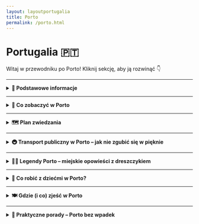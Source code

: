 ```yaml
---
layout: layoutportugalia
title: Porto
permalink: /porto.html
---
```


# Portugalia 🇵🇹 

Witaj w przewodniku po Porto! Kliknij sekcję, aby ją rozwinąć 👇


---
<details>
  <summary><strong>📌 Podstawowe informacje</strong></summary>

  <h3>⚓ PORTO</h3>

  <p><strong>Opis miasta:</strong> Porto to nie tylko wino i mosty (choć jedno i drugie robią wrażenie). Drugie co do wielkości miasto Portugalii, położone malowniczo nad rzeką Douro, to miejsce, gdzie barokowe kościoły, kafelkowe fasady i zapach sardynki tworzą mieszankę idealną. Mimo że nazywa się „Porto”, to nikt Cię tu nie zaokrętuje — chyba że na rejs po rzece.</p>

  <p><strong>Jak się dostać:</strong> Najprościej samolotem. Loty z wielu miast Europy, często tanie jak kawa w plastikowym kubku. Lotnisko znajduje się ok. 11 km od centrum i jest skomunikowane metrem (linia fioletowa E – jedziesz jak po sznurku).</p>

  <p><strong>Styl życia:</strong> Porto to miasto niespieszne. Nikt tu nie pędzi, bo i po co? Życie toczy się przy kawie, w cieniu starych kamienic, na schodach przy rzece. Ludzie są uśmiechnięci, jedzenie proste, ale pyszne, a wieczory pachną grillowaną rybą i winem. Nie licz na huczne imprezy jak w Lizbonie – tutaj się raczej pogaduje niż tańczy na barze.</p>

  <p><strong>Dlaczego warto odwiedzić:</strong> Bo to miasto z duszą. Autentyczne, pełne historii, ale bez turystycznego zadęcia. Zjadasz dorsza, popijasz vinho verde, patrzysz na zachód słońca nad Douro i myślisz sobie: „A może by tu zostać na zawsze?”. A potem i tak wracasz, bo Porto wchodzi do głowy lepiej niż ich lokalne porto do kieliszka.</p>
  
</details>

 
---

<details>
  <summary><strong>🎒 Co zobaczyć w Porto</strong></summary>

<details>
  <summary><strong>🏘️ Ribeira – Porto, które wychodzi na pocztówki</strong></summary>

  <p>📍 Współrzędne: 41.1406° N, 8.6110° W</p>

  <p>Ribeira to taka dzielnica, którą Porto pokazuje na swojej randkowej aplikacji – kolorowe domki, wąskie uliczki, rzeka w tle i ten most, co wygląda jak młodszy brat wieży Eiffla. Wszystko razem tworzy klimat, którego nie da się opisać bez użycia słowa "klimat". Ale spróbujmy.</p>

  <p>To tu toczy się życie – lokalne i turystyczne. Tu ludzie siedzą na schodkach, jedzą grillowaną sardynkę z papierowego talerzyka i popijają vinho verde, obserwując stateczki leniwie sunące po Douro. Tu grają uliczni muzycy, tu gubisz się między murami, które mają więcej historii niż większość książek.</p>

  <p>Przytulne knajpki, schodki prowadzące donikąd, suszące się pranie, które robi za zasłonę między balkonami. Można tu po prostu być, spacerować, jeść, patrzeć, oddychać... A potem znów spacerować. To idealne miejsce na <em>nicnierobienie z widokiem</em>.</p>

  <p><strong>Czy warto?</strong> Jeśli lubisz miejsca, gdzie wszystko jest trochę krzywe, trochę nierówne, ale niesamowicie prawdziwe – to tak. Ribeira to dusza Porto, tylko że nie udaje, że ma czas. Ona po prostu trwa.</p>

  <p><strong>Porada lokalna:</strong> Usiądź nad rzeką z czymkolwiek do jedzenia i po prostu obserwuj. Możesz też zapłacić za kawę 2 razy więcej, by mieć widok – ale czasem warto. Bo ten widok zostaje w głowie dłużej niż smak kawy.</p>
</details>

<details>
  <summary><strong>🌉 Most Ludwika I – Porto w trybie „wow”</strong></summary>

  <p>📍 Współrzędne: 41.1402° N, 8.6110° W</p>

  <p>Most Dom Luís I to taka konstrukcja, która wygląda, jakby inżynierowie w XIX wieku powiedzieli: „Zróbmy coś, co zdominuje każdą panoramę Porto i przy okazji zawstydzi Paryż”. I udało się. Dwupoziomowy gigant z żelaza, który przerzuca się przez rzekę Douro jakby nigdy nic, to nie tylko inżynieryjna perełka – to serce miasta z widokiem 360 stopni.</p>

  <p>Na górze – piesi i metro. Na dole – auta, rowery, piesi z lękiem wysokości i całym wachlarzem emocji. Spacer po górnym poziomie to obowiązkowy rytuał turysty. Lekka bryza od rzeki, w tle stare kamienice Ribeiry i widok na winnice w Vila Nova de Gaia po drugiej stronie. I jeśli jeszcze nie pokochałeś Porto – to właśnie tu się to dzieje.</p>

  <p><strong>Czy warto?</strong> Nawet jeśli masz uczulenie na mosty – tak. Bo to nie jest most. To jest widokówka, tło do zdjęcia profilowego, scena romantycznych zachodów słońca i pomost między „chcę wracać” a „nigdy nie wyjeżdżam”.</p>

  <p><strong>Porada lokalna:</strong> Zrób spacer po górnym poziomie mostu w stronę dzielnicy Gaia – i od razu skręć w lewo na punkt widokowy Jardim do Morro. Zobaczysz Porto z góry i zrozumiesz, czemu to miasto gra na emocjach</p>
</details>


<details>
  <summary><strong>⛪ Katedra Sé – średniowiecze z widokiem na selfie</strong></summary>

  <p>📍 Współrzędne: 41.1428° N, 8.6110° W</p>

  <p>W Porto nic nie stoi tu przez przypadek – a Katedra Sé trzyma się swojego wzgórza już od XII wieku. Nie tylko dlatego, że tak ją zbudowano. Po prostu wiedziała, że będzie mieć najlepszy widok na całe miasto. Monumentalna, surowa, trochę zamkowa, trochę sakralna – wygląda, jakby miała opowiadać historie o templariuszach, zakonach i... niekończących się renowacjach.</p>

  <p>Wchodząc na plac przed katedrą masz dwa wrażenia: wow, ale widok! – i wow, ale wielka bryła. Sama budowla to miks stylów: romański trzon, barokowe dodatki i gotycki dziedziniec z krużgankiem, który wygląda jak miejsce, gdzie można rozmyślać nad sensem życia... albo po prostu ukryć się przed tłumem i słońcem.</p>

  <p>W środku? Chłód, cisza i masa złoconych ołtarzy. A jeśli masz szczęście, trafisz na ślub – bo miejscowi wciąż traktują Sé jako najważniejsze miejsce na sakramentalne „tak”. Po wyjściu koniecznie przejdź się po murze obronnym – bonus: panorama jak z katalogu biura podróży, tylko bez Photoshopa.</p>

<p><strong>Porada:</strong> Nie idź w klapkach – bruk, schody i dziedziniec to test wytrzymałości stóp. Ale dla zdjęcia z widokiem? Warto.</p>
  
</details>


<details>
  <summary><strong>🚉 Dworzec São Bento – tu pociągi przyjeżdżają ostatni</strong></summary>

  <p>📍 Współrzędne: 41.1456° N, 8.6109° W</p>

  <p>Wyobraź sobie dworzec, na który wchodzisz i… nie chcesz z niego wyjść. Nie dlatego, że pociąg ma opóźnienie (choć to też możliwe), tylko dlatego, że ściany są piękniejsze niż większość galerii sztuki. Witamy na São Bento – miejscu, gdzie azulejos mają większą frekwencję niż pasażerowie.</p>

  <p>Na pierwszy rzut oka – klasyczny XIX-wieczny dworzec z francuskim sznytem (bo zaprojektowany przez ucznia Gustave’a Eiffla – wiadomo, Porto lubi import z klasą). Ale wejdź do środka i od razu opadnie Ci szczęka. Na ścianach: 20 000 płytek azulejos. Nie, nie przeliczaj tego na metry – wystarczy, że się zachwycisz.</p>

  <p>Freski z płytek przedstawiają sceny z historii Portugalii: bitwy, koronacje, parady – wszystko jak z narodowej epopei, tylko w wersji kafelkowej. A nad tym wszystkim jeszcze romantyczne obrazki z życia wsi, pociągi z parą i panie w kapeluszach. To trochę jak komiks historyczny, który nie potrzebuje dymków.</p>

  <p>A pociągi? Tak, jakieś tam są. Ale większość turystów przychodzi tu tylko po to, żeby zrobić zdjęcie i udawać, że zaraz gdzieś odjeżdżają. Miejscowi się już nie dziwią. Sami czasem też przychodzą, żeby się przypomnieć z własną historią.</p>

  <p><strong>Porada:</strong> Wpadnij wcześnie rano – mniej ludzi, więcej ciszy, idealne światło do zdjęć. I nie pytaj o peron 9¾ – to nie ta bajka, ale magia jest.</p>
</details>


<details>
  <summary><strong>🚋 Zabytkowy tramwaj w Porto – grzech, żeby nie wsiąść</strong></summary>

  <p>📍 Start trasy 1: Praça Infante Dom Henrique (linia 1 nad rzeką)</p>

  <p>Tak, Porto ma metro. Ale szanujący się turysta zaczyna od... tramwaju. I to nie byle jakiego – tylko drewnianego wehikułu czasu z epoki, kiedy w modzie były meloniki, a Instagram jeszcze nie istniał.</p>

  <p>Najsłynniejsza trasa? Linia 1, która sunie sobie leniwie wzdłuż Douro – od centrum aż do Foz do Douro, czyli tam, gdzie rzeka spotyka ocean. Tramwaj stuka, skrzypi i wydaje odgłosy jakby zaraz miał się rozpaść. Ale to tylko teatr – działa jak złoto. A widoki? Marzenie. Woda po jednej stronie, Porto po drugiej, a Ty po środku jak bohater powieści przygodowej (tylko z biletem w ręce).</p>

  <p>W środku: drewno, mosiężne detale, kierowca w swojej kabinie jak kapitan na okręcie, a pasażerowie – zafascynowani jak dzieci w muzeum zabawek. To nie środek transportu. To środek nastroju.</p>

  <p>Dla bardziej ambitnych – linia 18 (trochę naokoło, trochę pod górę) lub linia 22 (dookoła centrum, czyli bonusowa runda po Porto w wersji retro).</p>

  <p><strong>Cena:</strong> Około 5 euro za bilet w jedną stronę. Drożej niż metro? Tak. Warto? Absolutnie. To jak płacić za masaż dla duszy i oczy.</p>

  <p><strong>Pro tip:</strong> Nie próbuj robić selfie z zewnątrz, gdy tramwaj jedzie – on nie czeka na nikogo. Ale jeśli usiądziesz przy oknie – masz kino panoramiczne gratis.</p>
</details>

<details>
  <summary><strong>🌿 Ogrody Jardim do Palácio de Cristal – zielony oddech Porto</strong></summary>

  <p>📍 Współrzędne: 41.1453° N, 8.6236° W</p>

  <p>Jeśli w Porto zbyt dużo bodźców, płytek azulejos, kawy i schodów – czas na detoks dla duszy. Jardim do Palácio de Cristal to miejsce, gdzie miasto milknie, a Ty zaczynasz słyszeć... siebie (i pawie, które krzyczą jakby chciały zostać gwiazdami opery).</p>

  <p>Nie daj się zwieść nazwie – Pałacu Kryształowego już tu nie ma (spokojnie, nikt go nie ukradł – po prostu rozebrali go dawno temu). Zamiast tego mamy wielką halę sportowo-kulturalną o estetyce UFO z lat 60. Ale prawdziwy hit to ogrody. Romantyczne alejki, widoki na rzekę Douro jak z katalogu biura podróży, ukryte altanki i lawki idealne do przemyśleń egzystencjalnych albo konsumpcji pastel de nata.</p>

  <p>To też jedno z nielicznych miejsc w mieście, gdzie da się zrobić piknik, poleżeć na trawie i nie mieć wyrzutów sumienia, że nie zwiedza się dalej. A jeśli jesteś fanem zwierząt – obok pawi masz też kaczki, gęsi, a nawet koty, które żyją tu w swojej wersji luksusowego spa.</p>

  <p><strong>Dlaczego warto:</strong> Bo Porto z tej perspektywy wygląda jak pocztówka z miejsca, gdzie wszystko działa wolniej i lepiej. Idealne miejsce, żeby po prostu być.</p>

  <p><strong>Pro tip:</strong> Weź coś do picia i coś do myślenia. I wyłącz internet. W ogrodach nie trzeba być online, żeby być obecnym.</p>
</details>

<details>
  <summary><strong>⛪ Kościół św. Franciszka – złoty przepych pokory</strong></summary>

  <p>📍 Współrzędne: 41.1403° N, 8.6155° W</p>

  <p>Z zewnątrz – surowa gotycka bryła z XIV wieku. Wygląda trochę jakby ktoś zapomniał ją skończyć albo miał ograniczony budżet. Ale nie daj się zwieść – Kościół św. Franciszka to klasyczny przypadek „nie oceniaj książki po okładce”. Bo gdy tylko przekroczysz próg, wchodzisz w świat barokowego złotego szaleństwa, które woła: „pokora pokorą, ale patrz jaki blask!”.</p>

  <p>Wnętrze pokryte jest około 100 kg (!) złoconego drewna, które pokrywa wszystko – kolumny, ołtarze, figury, nawet coś, co wygląda jak wentylacja. Wchodzisz i przez chwilę czujesz się jak w środku wielkiego tortu z lukrem i złotym brokatem. Tylko że to tort duchowy.</p>

  <p>Największe wrażenie robi tzw. „Drzewo Jessego” – barokowa rzeźba przedstawiająca drzewo genealogiczne Chrystusa. W skrócie: Jezus miał porządne drzewo rodzinne, a artyści – dużo czasu i złota. Mimo bogactwa, klimat jest raczej kontemplacyjny – może przez półmrok, może przez kontrast z hałasem turystów na zewnątrz.</p>

  <p><strong>Bonus obok:</strong> Krypta z katakumbami i szkieletami. Bo po takiej ilości złota dobrze jest sobie przypomnieć, że wszyscy jesteśmy pyłem. Nawet jeśli niektórzy błyszczą bardziej.</p>

  <p><strong>Dlaczego warto:</strong> Bo nigdzie indziej duch franciszkańskiej skromności nie wygląda tak… bogato. I bo Porto to nie tylko azulejos – to też barok z przytupem.</p>

  <p><strong>Pro tip:</strong> Weź okulary przeciwsłoneczne – nie żartuję. Złoto w środku może oszołomić bardziej niż wizyta w muzeum biżuterii.</p>
</details>

<details>
  <summary><strong>📚 Livraria Lello – księgarnia, w której książki są dodatkiem</strong></summary>

  <p>📍 Współrzędne: 41.1466° N, 8.6141° W</p>

  <p>Masz ochotę na małe literackie uniesienie? A może po prostu chcesz zobaczyć jedną z najpiękniejszych księgarni świata, w której nawet zakładka kosztuje tyle co kawa z mlekiem? Wchodzisz do Livraria Lello i od razu masz wrażenie, że to nie sklep, tylko katedra ku czci słowa pisanego – z nutą teatralnego przepychu.</p>

  <p>Główna gwiazda? Schody. Czerwone, kręcone, efektowne. Zrobiły większą karierę na Instagramie niż niejedna gwiazda telewizji śniadaniowej. Ludzie się tu nie zastanawiają, co kupić – tylko jak zapozować, żeby wyglądać na kogoś, kto naprawdę lubi czytać.</p>

  <p>Wnętrze? Drewniane zdobienia, witraże, półki pełne książek w różnych językach – czyli raj dla oczu i ból portfela. W powietrzu unosi się zapach papieru, turystów i cichego stresu pracowników, że ktoś znów spróbuje wspiąć się na balustradę w pogoni za lajkami.</p>

  <p>Choć krąży plotka, że to miejsce inspirowało Rowling przy opisie Hogwartu (czego autorka nie potwierdza, ale Porto już zdążyło zrobić z tego turystyczne złoto), to księgarnia sama w sobie broni się jako perełka architektury secesyjnej i świątynia dla bibliofilów z poczuciem estetyki.</p>

  <p><strong>Dlaczego warto:</strong> Bo nawet jeśli nie lubisz czytać, to tutaj masz szansę poczuć, jakbyś był bohaterem powieści. Albo przynajmniej pięknego zdjęcia.</p>

  <p><strong>Pro tip:</strong> Wejście jest płatne, ale cena biletu odlicza się od zakupu książki. Tylko pamiętaj – jeśli wybierzesz zakładkę, to reszty nie oddają.</p>

</details>

<details>
  <summary><strong>🟦 Azulejos – niebiesko-biała obsesja Porto</strong></summary>

  <p>📍 Współrzędne (dla punktu startowego – Igreja de Santo Ildefonso): 41.1432° N, 8.6071° W</p>

  <p>
    Jeśli w Porto można dostać oczopląsu, to właśnie od <strong>azulejos</strong> – tych wszystkich
    cudownie kiczowatych, bajecznie niebieskich płytek, którymi Portugalczycy oblepili
    pół miasta. To nie dekoracja, to stan umysłu. Ściany domów, kościołów, dworców, a nawet stacji metra – wszystko może być płytką. I zazwyczaj jest.
  </p>

  <h4>Gdzie szukać najładniejszych azulejos?</h4>
  <ul>
    <li><strong>Igreja de Santo Ildefonso</strong> – cały front kościoła w płytkach. Wygląda jak religijna tablica komiksowa. Można się gapić godzinami, próbując ogarnąć fabułę.</li>
    <li><strong>Kaplica Dusz (Capela das Almas)</strong> – azulejos na 360 stopni. Tu święci, tam męczennicy, a wszystko w tym cudownym, niebieskim chaosie.</li>
    <li><strong>Dworzec São Bento</strong> – oficjalnie dworzec, nieoficjalnie: muzeum sztuki ceramicznej. Setki tysięcy płytek tworzą panoramy bitew, królów, wesel i innych portugalskich dram.</li>
    <li><strong>Stacja metra Trindade</strong> – dla zaawansowanych kolekcjonerów płytek. Wersja nowoczesna, ale dalej niebieska. Metro w Porto wygląda jak SPA dla ceramiki.</li>
  </ul>

  <p>
    <strong>Pro tip:</strong> jeśli robisz zdjęcia każdej płytce z osobna, weź powerbank i wodę. Serio. Niektórzy turyści nie wrócili do hotelu przez trzy dni, bo wpadli w spirale zachwytu.
  </p>

  <p>
    <strong>Czy warto?</strong> Jeśli nie pstrykniesz choć jednego selfie z niebieską ścianą – to jakbyś w ogóle w Porto nie był(a). Azulejos są jak fado w Lizbonie – wchodzą do programu obowiązkowego z automatu.
  </p>

</details>

<details>
  <summary><strong>⛪ Kościół Clérigos i wieża Torre dos Clérigos – nie dla ludzi z lękiem wysokości</strong></summary>

  <p>📍 Współrzędne: 41.1456° N, 8.6141° W</p>

  <p>
    Oto miejsce, gdzie Porto pokazuje swoją barokową duszę i testuje Twoją kondycję. 
    <strong>Igreja dos Clérigos</strong> to elegancki, kręcony barok z połowy XVIII wieku. Wygląda jakby architekt miał obsesję na punkcie fal i spirali – i dobrze, bo wyszło pięknie.
  </p>

  <p>
    Ale to nie kościół robi tu największe wrażenie – to <strong>wieża Torre dos Clérigos</strong>, która wyrasta z miasta jak nieco złośliwy test na wytrzymałość turystów. 
    76 metrów wysokości, ponad 200 schodów, zero windy, za to maksimum potu i zadyszki.
  </p>

  <h4>Co na górze?</h4>
  <p>
    Widok. Taki, że zapominasz, że przed chwilą myślałeś(-aś), że umrzesz na stopniach. Panorama 360° na dachy Porto, rzekę Douro, most Ludwika i Twoje własne czerwone policzki. 
    No i mnóstwo ludzi robiących zdjęcia jakby nigdy nie widzieli miasta z góry.
  </p>

  <p>
    <strong>Czy warto?</strong> Jeśli jesteś fanem dobrych widoczków i nie masz klaustrofobii w wąskich spiralnych schodach – zdecydowanie tak. Jeśli masz – lepiej popatrz z dołu i kup lody.
  </p>

  <p>
    <strong>Pro tip:</strong> Kup bilet wcześniej online. Wieża ma limit zwiedzających i jak wejdziesz z marszu, to najpierw stoisz, potem wchodzisz, a potem już tylko stękasz.
  </p>

</details>

<details>
  <summary><strong>💰 Palácio da Bolsa – jak wygląda portugalski splendor w wersji turbo</strong></summary>

  <p>📍 Współrzędne: 41.1413° N, 8.6152° W</p>

  <p>
    Kiedy słyszysz „dawna giełda”, wyobrażasz sobie pewnie coś między excellem a paniką w krawacie. Ale <strong>Palácio da Bolsa</strong> w Porto nie ma nic wspólnego z nudą.
    To miejsce to czyste złoto. No, nie dosłownie. Ale <em>Salão Árabe</em> – czyli Arabska Sala – wygląda jakby ktoś wrzucił Aladyna do barokowego escape roomu i kazał mu dekorować bez limitu.
  </p>

  <p>
    Budynek powstał w XIX wieku jako siedziba Stowarzyszenia Handlowego, ale ktoś tu chyba miał syndrom pałacowy. Schody monumentalne, marmury, złoceń więcej niż w katalogu ślubnym.
    Każda sala to inna bajka – od klasyki, przez styl arabski, po miejsce, gdzie można sobie wyobrazić zebranie lordów pierścienia.
  </p>

  <h4>Co warto wiedzieć?</h4>
  <ul>
    <li>Zwiedza się tylko z przewodnikiem (też po angielsku, bez stresu).</li>
    <li>Nie zrobisz tam giełdowej kariery, ale zrobisz dużo zdjęć w trybie „wow”.</li>
    <li>Jak nie masz czasu na wszystkie muzea Porto – wybierz to. Serio.</li>
  </ul>

  <p>
    <strong>Czy dzieci się tu nie wynudzą?</strong> Prawdopodobnie tak. Chyba że lubią sufity. Ale dorosły turysta z oczami i mózgiem będzie zachwycony.
  </p>

</details>
  
 
<details>
  <summary><strong>🕵️ Sekretne miejsca Porto – nie dla mas, tylko dla wtajemniczonych</strong></summary>

  <ul>
    <li>
      <strong>🌿 Jardins do Palácio de Cristal</strong> – Ogrody, w których nie ma już pałacu, ale za to są pawie, zakamarki, ukryte altanki i widoki na rzekę, których nie powstydziłby się nawet dron. Mało turystów, dużo spokoju.
    </li>

    <li>
      <strong>🚪 Rua da Vitória 29 – sekretny punkt widokowy</strong> – Wejście przez niepozorną bramę prowadzi na dach z widokiem na Ribeirę. Żadnych biletów, zero oznaczeń, tylko lokalni i ci, którzy wiedzą.
    </li>

    <li>
      <strong>🎨 Galeria de Paris – nocą inna planeta</strong> – Ulica w ciągu dnia sennie zapomniana, nocą zamienia się w pulsujące serce Porto. Małe bary, alternatywna muzyka, zero turystycznej cepelii. Hipsterzy mile widziani.
    </li>

    <li>
      <strong>⛲ Fonte dos Leões – fontanna z tajemnicą</strong> – Niby zwykła fontanna, ale mówi się, że posłużyła jako inspiracja do herbu Hogwartu (plotka? magia? Porto!). Obok biblioteki i kościoła Carmo – warto się rozejrzeć.
    </li>

    <li>
      <strong>🧱 Capela das Almas</strong> – Kaplica, którą turyści często mijają, nie wiedząc, że to kafelkowa bomba. Cała z zewnątrz pokryta azulejos – a jak trafisz na pusty moment, to jakbyś znalazł złoty bilet.
    </li>

    <li>
      <strong>🧭 Muralha Fernandina</strong> – Stare mury miasta, przy których możesz poczuć się jak średniowieczny strażnik. Mało kto tu zagląda, a widoki na Douro robią robotę.
    </li>

    <li>
      <strong>🚶 Rua Miguel Bombarda</strong> – Dzielnica sztuki nowoczesnej, pełna galerii, butików i murali. Zero tłumów, 100% kreatywności. Jeśli nie lubisz masówek – to Twoje miejsce.
    </li>
  </ul>

  <p><strong>📌 Pro tip:</strong> Sekrety Porto najlepiej odkrywać bez mapy. Skręć w uliczkę, która wygląda podejrzanie uroczo – to właśnie tam kryją się najlepsze historie (i czasem świetna kawa za 1 €).</p>

</details>

</details>


---

<details>
  <summary><strong>🗺️ Plan zwiedzania</strong></summary>

  <details>
  <summary><strong>🗺️ Plan zwiedzania Porto – Dzień 1</strong></summary>

  <p>Pierwszy dzień to spacer przez duszę Porto – stare miasto, widoki, mosty i portowe aromaty. Trasa kręta jak uliczki Ribeiry, ale wszystko masz tu pod ręką (i nogą). Zaczynamy!</p>

  <h3>🏰 Sé do Porto (Katedra)</h3>
  <p>📍 Współrzędne: 41.1428° N, 8.6110° W</p>
  <p>Punkt startowy godny Porto – ogromna, średniowieczna katedra na wzgórzu z widokiem na miasto. Połączenie fortecy i świątyni – czyli "modlę się, ale z przytupem".</p>

  <h3>🏛️ Pałac Biskupi (Paço Episcopal)</h3>
  <p>Zaraz obok katedry, więc nie trzeba się wysilać. Ogromna, barokowa rezydencja, której nikt nie zna po nazwie, ale każdy robi jej zdjęcia. Taki biskupi penthouse z epoki świetności.</p>

  <h3>🌉 Most Dom Luís I</h3>
  <p>📍 Współrzędne: 41.1401° N, 8.6113° W</p>
  <p>Ikona Porto. Przejdź górnym poziomem – masz panoramę miasta, rzeki i instagrama w jednym. W dole pociągi, w górze turysta z rozdziawioną buzią. Nie patrz w dół, patrz dookoła.</p>

  <h3>🏘️ Ribeira – dolna dzielnica nad rzeką</h3>
  <p>Kolorowe domki, wąskie uliczki, kamienne schodki i gwar tawern. Idealne miejsce, by zgubić się na chwilę i znaleźć pastel de nata. Dobrze wchodzi z widokiem na rzekę i słońce.</p>

  <h3>🚡 Funicular dos Guindais (opcja)</h3>
  <p>📍 Współrzędne: 41.1417° N, 8.6102° W</p>
  <p>Jeśli nie masz siły na powrót pod górę – to nie wstyd. Funikular zrobi to za Ciebie i jeszcze pokaże Porto z ciekawego kąta. Szybko, sprawnie i z głośnym "ojej!".</p>

  <h3>📚 Dworzec São Bento</h3>
  <p>📍 Współrzędne: 41.1456° N, 8.6109° W</p>
  <p>Najładniejszy dworzec, na którym nie wsiądziesz do pociągu. Wnętrze w całości pokryte azulejos – portugalskimi płytkami, które wyglądają jak porcelanowa epopeja o historii kraju.</p>

  <h3>☕ Przerwa na kawę i francesinhę</h3>
  <p>Czas zjeść coś, co zapamiętasz na długo: francesinha – lokalny tost-kanapka z mięsem, kiełbasą, serem i sosem piwnym. Nie pytaj, ile ma kalorii. Po prostu przeżyj to doświadczenie.</p>

  <h3>📖 Livraria Lello</h3>
  <p>📍 Współrzędne: 41.1466° N, 8.6140° W</p>
  <p>Najpiękniejsza księgarnia świata (tak mówią, i mają rację). Drewniane schody, witraże, książki – wszystko wygląda jak scenografia z... (no dobra, miało nie być filmów – więc po prostu: bajka).</p>

  <h3>⛪ Kościół Clérigos i wieża</h3>
  <p>📍 Współrzędne: 41.1455° N, 8.6145° W</p>
  <p>Wąska wieża, którą widać z daleka. Można się wspiąć (240 schodów), ale nie trzeba. Widok z góry jak z drona – jeśli masz siły, to warto. Jeśli nie – podziwiaj z dołu i powiedz, że byłeś.</p>

  <h3>🍷 Zakończenie dnia: punkt widokowy Jardim do Morro (strona Vila Nova de Gaia)</h3>
  <p>Wracasz na drugą stronę mostu (najlepiej górą). Tam, w ogrodzie z widokiem, siadasz z kieliszkiem porto i podziwiasz zachód słońca. Scena banalna, ale działa za każdym razem.</p>

  <p><strong>➡️ Dzień pierwszy: zaliczony.</strong> Było dużo chodzenia, ale też dużo wow. Jutro – mniej stromo, więcej klimatu!</p>
</details>

<details>
  <summary><strong>🗺️ Plan zwiedzania Porto – Dzień 2</strong></summary>

  <p>Drugi dzień to Porto z innej strony: więcej zieleni, sztuki, ocean i nieco luksusu (nawet jeśli tylko z zewnątrz). Tempo spokojniejsze, ale wrażenia wciąż na wysokim poziomie.</p>

  <h3>🌴 Ogród Kryształowego Pałacu (Jardins do Palácio de Cristal)</h3>
  <p>📍 Współrzędne: 41.1471° N, 8.6294° W</p>
  <p>Park pełen palm, alejek i punktów widokowych. Idealny na poranny spacer – i nie, nie ma już tu szklanego pałacu (zburzyli), ale jest pawie, różowe kwiaty i cisza, którą warto usłyszeć.</p>

  <h3>🖼️ Museu Nacional Soares dos Reis</h3>
  <p>📍 Współrzędne: 41.1456° N, 8.6231° W</p>
  <p>Jeśli lubisz sztukę, to tu ją znajdziesz. Rzeźby, malarstwo i wszystko w pałacowych wnętrzach. Jeśli nie lubisz – idź chociaż po klimatyczne zdjęcia. Albo po cień w upalny dzień.</p>

  <h3>🌊 Spacer wzdłuż rzeki Douro w stronę Foz</h3>
  <p>Nie musisz iść aż do oceanu pieszo, ale warto zahaczyć o tę część Porto, gdzie rzeka leniwie zmierza ku Atlantykowi. Deptaki, ławki, kawiarnie. Idealnie na reset.</p>

  <h3>🚃 Przejazd zabytkowym tramwajem nr 1 (opcja romantyczna)</h3>
  <p>Ten tramwaj to wehikuł czasu – drewniany, skrzypiący i jedzie jakby mu się nie spieszyło (bo się nie spieszy). Z Ribeiry aż do Foz – podróż dla tych, co cenią klimat nad prędkość.</p>

  <h3>⛵ Vila Nova de Gaia – piwnice z porto</h3>
  <p>📍 Współrzędne: 41.1333° N, 8.6096° W</p>
  <p>Przekraczasz most i lądujesz po drugiej stronie rzeki. Gaia to królestwo wina porto – dziesiątki piwniczek, gdzie możesz się czegoś napić i czegoś dowiedzieć. Kolejność dowolna.</p>

  <h3>🍷 Degustacja w jednej z winiarni: Graham’s, Sandeman, Cálem, czy innej</h3>
  <p>Wybór należy do Ciebie – każda ma swoją historię, beczki i przewodnika z głosem jak z radia. Spróbuj białego porto, to lokalny hit. I nie martw się – to nie degustacja, to pretekst.</p>

  <h3>📸 Punkt widokowy Serra do Pilar</h3>
  <p>📍 Współrzędne: 41.1384° N, 8.6095° W</p>
  <p>Widok, który powinien być sprzedawany w ramkach. Całe Porto jak na dłoni: most, rzeka, dachy Ribeiry. Idealne miejsce na pożegnanie z miastem – i ostatnie zdjęcie profilowe z podróży.</p>

  <h3>🍽️ Kolacja – seafood w Gaia</h3>
  <p>Zamknij ten dzień owocami morza z widokiem na most i miasto, które już trochę znasz. Sardynki, ośmiornica, kieliszek vinho verde i... „do zobaczenia, Porto”.</p>

  <p><strong>➡️ Dzień drugi: zbalansowany i widokowy.</strong> Nie tylko historia i bruk, ale też wino, rzeka i powiew Atlantyku.</p>
</details>
</details>

---

<details>
  <summary><strong>🚇 Transport publiczny w Porto – jak nie zgubić się w pięknie</strong></summary>

  <p>Porto może i wygląda jak romantyczna pocztówka, ale poruszać się po nim trzeba jak w grze strategicznej. Na szczęście – całkiem nieźle działa tu komunikacja miejska, o ile wiesz, co robisz. Oto Twoja mapa przetrwania:</p>

  <h3>🚉 Metro</h3>
  <p>Nie daj się zwieść nazwie – to bardziej tramwaj podziemny niż klasyczne metro, ale działa sprawnie. Jest 6 linii (A–F), które docierają m.in. na lotnisko, do centrum, stadionu, a nawet do oceanu. Najbardziej turystyczna będzie linia E (lotnisko–centrum) i D (Campanhã–Vila Nova de Gaia przez most Dom Luís I).</p>

  <h3>🚌 Autobusy i 🛴 tramwaje</h3>
  <p>Autobusy STCP jeżdżą wszędzie tam, gdzie metro nie dociera (czyli np. po bardziej stromych wzgórzach i w dziwne zakątki). Są też zabytkowe tramwaje, które mają głównie wartość turystyczną – np. linia 1 wzdłuż rzeki to przejażdżka z widokami, ale nie licz na punktualność ani miejsce siedzące.</p>

  <h3>🚡 Kolejki i windy</h3>
  <ul>
    <li><strong>Funicular dos Guindais</strong> – czyli kolejka linowo-terenowa łącząca dolne i górne Porto. Szybko, stromo, drożej niż metro, ale warto dla widoków.</li>
    <li><strong>Winda Lada–Ribeira</strong> – krótka jazda w górę dla leniwych turystów i zbolałych stóp.</li>
  </ul>

  <h3>🎫 Bilety – czyli jak nie przepłacić (albo przepłacić świadomie)</h3>
  <ul>
    <li><strong>Karta Andante</strong> – Twoja najlepsza przyjaciółka. Działa na metro, autobusy, kolejki. Można kupić wersję doładowywaną lub bilety czasowe.</li>
    <li><strong>Andante 24h</strong> – od 7,15 € (na 1 strefę) – nielimitowane przejazdy przez 24 godziny od pierwszego skasowania.</li>
    <li><strong>Andante Tour</strong> – dla turystów, bez stref: 24h (7 €) lub 72h (15 €). Do kupienia na lotnisku, w automatach, punktach Andante lub online.</li>
  </ul>

  <h3>📌 Praktyczne rady</h3>
  <ul>
    <li>Kasuj bilety przed wejściem – zwłaszcza w metrze. Brak kasowania = mandat + wstyd + portugalski wykład.</li>
    <li>Metro na lotnisko jedzie ok. 30–35 minut. Zaplanuj z zapasem, bo bywa tłoczno.</li>
    <li>Gdy jesteś w pobliżu rzeki – zawsze idziesz pod górę. Nie pytaj, dlaczego. Tak po prostu jest.</li>
  </ul>

  <p><strong>➡️ Pro tip:</strong> Chcesz poruszać się z gracją miejscowego? Udawaj, że jesteś spóźniony. To działa na każdej stacji metra.</p>
</details>



---

<details>
  <summary><strong>🧙‍♂️ Legendy Porto – miejskie opowieści z dreszczykiem</strong></summary>

  <p>Porto to nie tylko mosty, wino i azulejos. To także miasto, gdzie z kamieni wypływają opowieści. Czasem wzruszające, czasem mroczne, a czasem tak dziwne, że nawet GPS się pogubi. Oto kilka legend, które nadają Porto dodatkowej magii.</p>

  <ul>
    <li>
      <strong>👻 Duch zakonnicy z Rua das Flores</strong><br>
      Mówią, że w jednej z kamienic przy tej uroczej uliczce błąka się duch zakonnicy, która zakochała się w pewnym żeglarzu. Miłość zakazana, dramat gwarantowany. Po jej śmierci w tajemniczych okolicznościach, zaczęła nawiedzać domy, w których ktoś mówił „kocham”. Morał: ostrożnie z romantyzmem w Porto.
    </li>

    <li>
      <strong>🪓 Rzeźnik z Sé</strong><br>
      Dawno, dawno temu żył sobie rzeźnik, który miał zbyt dużo noży i za mało sumienia. Zaginęło kilku kupców, których ostatni raz widziano... w jego sklepie. Gdy w końcu się wydało, sąd ludowy wymierzył sprawiedliwość – jego duch ponoć do dziś błąka się nocą w okolicach katedry, pilnując, by nikt nie zjadał kabanosa po zmroku.
    </li>

    <li>
      <strong>🦢 Biała dama z rzeki Douro</strong><br>
      Pewna młoda dziewczyna została oskarżona o czary i wrzucona do rzeki z ciężarem u szyi. Ale nie utonęła – podobno przemieniła się w białego łabędzia i od tamtej pory czasem widuje się ją na wodach Douro przy pełni księżyca. Romantyczne? Tak. Przerażające? Trochę też.
    </li>

    <li>
      <strong>🔔 Dzwonnik z Clérigos</strong><br>
      Młody chłopak, który zakochał się w córce dzwonnika, wspinał się co noc na wieżę Clérigos, by dzwonić w jej imieniu. Gdy ojciec się dowiedział, chłopak zniknął bez śladu. Mówi się, że duch dzwonnika-amatora wciąż co jakiś czas uruchamia dzwony o nietypowej porze. Niby awaria… ale czy na pewno?
    </li>
  </ul>

  <p><strong>📌 Uwaga:</strong> Większości tych historii nie znajdziesz w oficjalnych przewodnikach. Ale zapytaj starszego pana na ławce, a być może usłyszysz jeszcze więcej. W Porto każda ulica ma swojego ducha… lub przynajmniej kota z przeszłością.</p>
</details>



---

<details>
  <summary><strong>🎈 Co robić z dziećmi w Porto?</strong></summary>

  <p>Porto z dziećmi? Da się. I to bez konieczności obiecywania loda co 10 minut. Oto miejsca, gdzie najmłodsi nie będą się nudzić, a ty nie będziesz musieć udawać entuzjazmu przez zaciśnięte zęby.</p>

  <ul>
    <li>
      <strong>🚋 Przejażdżka zabytkowym tramwajem nr 1</strong><br>
      Drewniany tramwaj dzwoni, trzęsie i jedzie malowniczą trasą wzdłuż rzeki aż do plaży. Dla dzieci – jak w wesołym miasteczku. Dla dorosłych – nostalgiczna podróż do czasów, kiedy bilety kosztowały grosze (spoiler: już nie kosztują).
    </li>

    <li>
      <strong>🌊 Oceanarium Sea Life Porto</strong><br>
      Rekiny, meduzy, ryby w kolorach, o jakich nawet Photoshop nie śnił. Dzieci będą zachwycone, ty dostaniesz chwilę ciszy. Win-win.
    </li>

    <li>
      <strong>🏰 Ogród Crystal Palace (Jardins do Palácio de Cristal)</strong><br>
      Nie ma już pałacu, ale są labirynty zieleni, pawie i widoki na rzekę. Sporo miejsca do biegania, zero ekranów – idealne do resetu. I można tu legalnie karmić kaczki.
    </li>

    <li>
      <strong>📚 Museu das Marionetas do Porto</strong><br>
      Lalki, kukiełki, teatrzyk i magia. Dzieciaki patrzą jak zaczarowane, a ty masz okazję przypomnieć sobie, że kiedyś rozrywka nie wymagała kabli.
    </li>

    <li>
      <strong>⚽ Estádio do Dragão – stadion FC Porto</strong><br>
      Dla małych fanów piłki nożnej – spełnienie marzeń. Można zwiedzać stadion, usiąść na ławce rezerwowych i udawać Cristiano Ronaldo. (Mimo że to nie jego klub – ale dzieciom to nie przeszkadza).
    </li>

    <li>
      <strong>🍦 Przerwa na lody w Gelataria Portuense</strong><br>
      Bo wiadomo – żadna atrakcja nie przebije lodów. A te tutaj są dobre nawet według bardzo wybrednych dziecięcych standardów.
    </li>
  </ul>

  <p><strong>🎒 Tip dla rodziców:</strong> Zabierz coś do picia, mokre chusteczki, zapasowe skarpetki i stalowe nerwy. Ale spokojnie – Porto sprzyja spacerom, a zmęczone dziecko to śpiące dziecko. Sukces murowany.</p>
</details>




---

<details>
  <summary><strong>🍽️ Gdzie (i co) zjeść w Porto</strong></summary>

  <ul>
    <li>
      <strong>🥪 Francesinha – królowa portugalskiego fast foodu</strong><br>
      To nie kanapka. To wyzwanie. Warstwy mięsa, kiełbasy, sera, wszystko utopione w pikantnym sosie na bazie piwa. Jeśli zjesz całą – dostajesz nie tylko kalorie, ale i szacunek.
    </li>

    <li>
      <strong>🐟 Bacalhau – dorsz w tysiącu odsłon</strong><br>
      Mówią, że Portugalczycy znają 365 przepisów na dorsza. W Porto zjesz go zapiekanego, duszonego, a czasem z dodatkiem ciecierzycy, bo czemu nie? Najlepszy: w małych rodzinnych knajpkach, gdzie serwuje się go bez fanfar.
    </li>

    <li>
      <strong>🍲 Tripas à moda do Porto – flaki dla odważnych</strong><br>
      Tak, to flaki. Tak, są lokalnym przysmakiem. Tak, w Porto są z nich dumni. Jeśli lubisz wyzwania kulinarne – spróbuj. Jeśli nie – patrz na to jak na dowód odwagi, który można zignorować.
    </li>

    <li>
      <strong>🧀 Queijo da Serra i inne sery</strong><br>
      Ser owczy z gór, kremowy, intensywny, idealny z winem. Nie przesadzaj z ilością – chyba że planujesz popołudniową drzemkę z przyklejonym do podniebienia wspomnieniem.
    </li>

    <li>
      <strong>🍰 Pastéis de nata – bo życie to nie tylko flaki</strong><br>
      Porto może nie jest Lizboną, ale i tu zjesz idealnie przypieczone ciastka z budyniem. Ciepłe, z cynamonem. Kup od razu trzy – i nie mów, że nie ostrzegałem.
    </li>
  </ul>

  <h4>💸 Budżetowe miejsca (czyli jak nie zbankrutować po śniadaniu)</h4>
  <ul>
    <li><strong>Casa Guedes:</strong> kanapki z pieczoną wieprzowiną i serem – tanio, szybko i lokalnie.</li>
    <li><strong>Gazela:</strong> najlepsze „cachorrinhos” – portugalskie hot-dogi, które mają więcej smaku niż wyglądu.</li>
    <li><strong>A Pérola do Bolhão:</strong> mały sklep z produktami regionalnymi – kup coś na piknik nad rzeką.</li>
    <li><strong>Tascö:</strong> nowoczesna wersja tasca – tanio, ale nie banalnie. Polecane rezerwacje, bo turyści już się dowiedzieli.</li>
  </ul>

  <p><strong>📌 Pro tip:</strong> Nie bój się knajpek wyglądających jak bar z PRL-u. Jeśli siedzą tam starsi panowie z kieliszkiem w dłoni – jesteś w dobrym miejscu.</p>
</details>



---
<details>
  <summary><strong>🧠 Praktyczne porady – Porto bez wpadek</strong></summary>

  <ul>
    <li>
      <strong>🛍️ Co kupić?</strong><br>
      Porto to raj dla fanów rzeczy z korka – torby, portfele, kapelusze. Serio, z korka można tu zrobić wszystko poza espresso. Polecam też <em>conservas</em> – puszki z rybami wyglądają jak dzieła sztuki, a smakują jak wspomnienia znad Douro.
    </li>

    <li>
      <strong>🚫 Czego unikać?</strong><br>
      Restauracji z plastikowym menu i kelnerem naganiaczem. Jeśli ktoś wciska Ci bacalhau przy wejściu – uciekaj. Lepiej zboczyć dwie ulice dalej i zjeść tam, gdzie siedzą lokalsi i nie ma TripAdvisora na szybie.
    </li>

    <li>
      <strong>⚠️ Na co uważać?</strong><br>
      Porto to miasto na wzgórzach – każde „100 metrów” na mapie to de facto wspinaczka. Załóż wygodne buty i zapomnij o klapkach (nawet jeśli masz najmodniejsze z Instagrama). Po deszczu – bruk zmienia się w tor przeszkód.
    </li>

    <li>
      <strong>💡 A czego Ci nikt nie powie?</strong><br>
      Prawdziwe wino porto pije się z umiarem – bo potem łatwo wylądować na stromej uliczce, szukając swojego apartamentu na „Rua do cośtam”. Zamiast tego wejdź do <em>tascas</em> – małych lokalnych knajpek – i zamów vinho verde. Półmusujące, orzeźwiające, tańsze niż woda na lotnisku.
    </li>

    <li>
      <strong>📱 Internet i płatności</strong><br>
      Większość miejsc akceptuje karty, ale w małych kawiarenkach lepiej mieć gotówkę (Euro). Darmowe Wi-Fi? Czasem bywa w kawiarniach, ale nie licz na cuda – czasem szybciej będzie po prostu zapytać kogoś o drogę.
    </li>

    <li>
      <strong>🕰️ Godziny działania</strong><br>
      Sklepy często otwarte są do 19:00, a w niedziele – zamknięte. Życie nocne zaczyna się późno, kolacja o 21:00 to norma. Jeśli jesteś z tych, co lubią zjeść o 18:00 – uzbrój się w przekąskę i cierpliwość.
    </li>
  </ul>

  <p><strong>📌 Pro tip:</strong> Nie planuj Porto „na szybko”. To miasto smakuje najlepiej powoli – jak dobre porto z beczki, nie shot z baru.</p>
</details>

